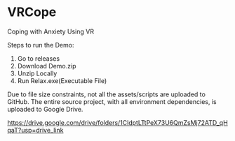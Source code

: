 # VRCope
Coping with Anxiety Using VR

Steps to run the Demo:
1) Go to releases
2) Download Demo.zip
3) Unzip Locally
4) Run Relax.exe(Executable File)

Due to file size constraints, not all the assets/scripts are uploaded to GitHub. The entire source project, with all environment dependencies, is uploaded to Google Drive.

https://drive.google.com/drive/folders/1CldptLTtPeX73U6QmZsMj72ATD_qHqaT?usp=drive_link
